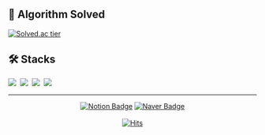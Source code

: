 <h2 align="left"> 🚩 Algorithm Solved </h2>

[![Solved.ac tier](http://mazassumnida.wtf/api/v2/generate_badge?boj=rlawngks9809)](https://solved.ac/rlawngks9809)

<h2 align="left"> 🛠️ Stacks </h2>

<img src="https://img.shields.io/badge/Android-3DDC84?style=for-the-badge&logo=Android&logoColor=white">&nbsp;
<img src="https://img.shields.io/badge/Jetpack-3DDC84?style=for-the-badge&logo=Android&logoColor=white">&nbsp;
<img src="https://img.shields.io/badge/Kotlin-7F52FF?style=for-the-badge&logo=Kotlin&logoColor=white">&nbsp;
<img src="https://img.shields.io/badge/Firebase-FFCA28?style=for-the-badge&logo=Firebase&logoColor=black">

---

<div align="center">
  
  [![Notion Badge](https://img.shields.io/badge/-Notion-000000?logo=notion&logoColor=white&link=https://scientific-knot-ba1.notion.site/af1f5954260f481faa142dcda2ac74a4?pvs=4)](https://scientific-knot-ba1.notion.site/af1f5954260f481faa142dcda2ac74a4?pvs=4)
  [![Naver Badge](https://img.shields.io/badge/Mail-00c73c?style=flat-square&logo=Naver&logoColor=white&link=mailto:rlawngks9809@naver.com)](mailto:rlawngks9809@naver.com)
  <br><br>
  [![Hits](https://hits.seeyoufarm.com/api/count/incr/badge.svg?url=https%3A%2F%2Fgithub.com%2Fjuhan2103%2Fhit-counter&title=Today/Total&edge_flat=false)](https://hits.seeyoufarm.com)                                         
</div>
